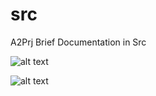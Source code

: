 # src
A2Prj Brief Documentation in Src

![alt text](https://photos.app.goo.gl/pxUZFixUXYbfNRWB8)

![alt text](https://lh3.googleusercontent.com/cUkS_JViM0BRui6PGLoBV96HKlDGhfho0Pq4xwwhIcvgMPzHz9EkYQ4-a6CHB8I-DLwbXgejiF0CM3vS6gN29sldMw2UuAGC9jwSFrCKAgXrhgAN_oq5WbiuKM4EEzsLWaOoSFQaohvf5nVngQA6Frd8uyyBW6EbXqgX9DCeFvv-4Agi10SkApP5w_3XmZoNUZQUJcnBfMhEqhRfedUz7Ztd2nuu9M5wNxdJCS0Nv-CpuOdCvC0r83HHdUa3bBXdqB8XnFgf1SwdAqyGgmB-qRYu_CcFewQy6IjjbBle18fY7gLLO8ognP8ERij-Zy0DHYVL2rU54zsLqwiWS2uvDGpxkJ4aNJp73UMONNyHkSWIN493pzCTl1i1XhmA5baM6ZswMSxxVwoTk94bujxf6lo2hiUoV-6Bl7xmVhKHeIx7cSHmv8Yg7IWf-RlgcySitLT6il6cwXPOwiSoUiDInE6BYtky8_8Aq6q0ngc3CUamuvGmSWpoMdE8pMsec627irCS5Cvc5IHaUP40jGW_Hd86pBxkww3uFJB2g2OlVvC-RxTPHnxYHgNqABeT0TZIEGggkZKg5lW0EUIK3rjrlLjQ4ft5ZtrIx7N-yBfoJjlP8Jv51yqrI93959HXgdmg1BAzp5zZYSf6DolO3voQTdLMTa0j_xYTRtWs16U5E4XS4S4cG13sDBjuOq8tJg=w774-h423-no?authuser=1)
